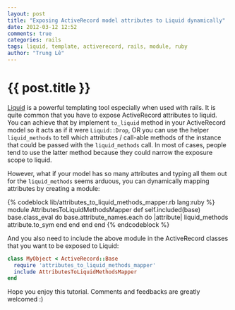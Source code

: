 ```yaml
---
layout: post
title: "Exposing ActiveRecord model attributes to Liquid dynamically"
date: 2012-03-12 12:52
comments: true
categories: rails
tags: liquid, template, activerecord, rails, module, ruby
author: "Trung Lê"
---
```


# {{ post.title }} #

[Liquid](http://liquidmarkup.org/) is a powerful templating tool especially when
used with rails. It is quite common that you have to expose ActiveRecord attributes
to liquid. You can achieve that by implement `to_liquid` method in your ActiveRecord
model so it acts as if it were `Liquid::Drop`, OR you can use the helper `liquid_methods`
to tell which attributes / call-able methods of the instance that could be passed
with the `liquid_methods` call. In most of cases, people tend to use the latter method
because they could narrow the exposure scope to liquid.

However, what if your model has so many attributes and typing all them out for
the `liquid_methods` seems arduous, you can dynamically mapping attributes by
creating a module:

{% codeblock lib/attributes_to_liquid_methods_mapper.rb lang:ruby %}
module AttributesToLiquidMethodsMapper
  def self.included(base)
    base.class_eval do
      base.attribute_names.each do |attribute|
        liquid_methods attribute.to_sym
      end
    end
  end
end
{% endcodeblock %}

And you also need to include the above module in the ActiveRecord classes that
you want to be exposed to Liquid:

```ruby
class MyObject < ActiveRecord::Base
  require 'attributes_to_liquid_methods_mapper'
  include AttributesToLiquidMethodsMapper
end
```

Hope you enjoy this tutorial. Comments and feedbacks are greatly welcomed :)
